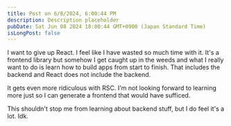 ```yaml
---
title: Post on 6/8/2024, 6:00:44 PM
description: Description placeholder
pubDate: Sat Jun 08 2024 18:00:44 GMT+0900 (Japan Standard Time)
isLongPost: false
---
```

I want to give up React. I feel like I have wasted so much time with it. It's a frontend library but somehow I get caught up in the weeds and what I really want to do is learn how to build apps from start to finish. That includes the backend and React does not include the backend. 

It gets even more ridiculous with RSC. I'm not looking forward to learning more just so I can generate a frontend that would have sufficed. 

This shouldn't stop me from learning about backend stuff, but I do feel it's a lot. Idk. 
